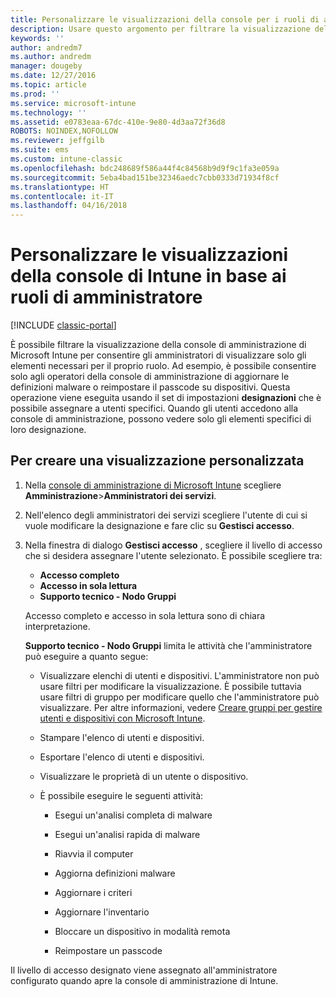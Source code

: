 ```yaml
---
title: Personalizzare le visualizzazioni della console per i ruoli di amministratore
description: Usare questo argomento per filtrare la visualizzazione della console di amministrazione di Intune per consentire agli amministratori di visualizzare solo gli elementi necessari per il proprio ruolo.
keywords: ''
author: andredm7
ms.author: andredm
manager: dougeby
ms.date: 12/27/2016
ms.topic: article
ms.prod: ''
ms.service: microsoft-intune
ms.technology: ''
ms.assetid: e0783eaa-67dc-410e-9e80-4d3aa72f36d8
ROBOTS: NOINDEX,NOFOLLOW
ms.reviewer: jeffgilb
ms.suite: ems
ms.custom: intune-classic
ms.openlocfilehash: bdc248689f586a44f4c84568b9d9f9c1fa3e059a
ms.sourcegitcommit: 5eba4bad151be32346aedc7cbb0333d71934f8cf
ms.translationtype: HT
ms.contentlocale: it-IT
ms.lasthandoff: 04/16/2018
---
```

# <a name="customize-intune-console-views-according-to-admin-roles"></a>Personalizzare le visualizzazioni della console di Intune in base ai ruoli di amministratore

[!INCLUDE [classic-portal](../includes/classic-portal.md)]

È possibile filtrare la visualizzazione della console di amministrazione di Microsoft Intune per consentire gli amministratori di visualizzare solo gli elementi necessari per il proprio ruolo. Ad esempio, è possibile consentire solo agli operatori della console di amministrazione di aggiornare le definizioni malware o reimpostare il passcode su dispositivi. Questa operazione viene eseguita usando il set di impostazioni **designazioni** che è possibile assegnare a utenti specifici. Quando gli utenti accedono alla console di amministrazione, possono vedere solo gli elementi specifici di loro designazione.

## <a name="to-create-a-custom-view"></a>Per creare una visualizzazione personalizzata

1. Nella [console di amministrazione di Microsoft Intune](https://manage.microsoft.com) scegliere **Amministrazione**&gt;**Amministratori dei servizi**.

2. Nell'elenco degli amministratori dei servizi scegliere l'utente di cui si vuole modificare la designazione e fare clic su **Gestisci accesso**.

3. Nella finestra di dialogo **Gestisci accesso** , scegliere il livello di accesso che si desidera assegnare l'utente selezionato. È possibile scegliere tra:

   -   **Accesso completo**
   -   **Accesso in sola lettura**
   -   **Supporto tecnico - Nodo Gruppi**

   Accesso completo e accesso in sola lettura sono di chiara interpretazione. <!--- **Helpdesk - Groups Node** allows users to choose from one of the following designations that provide custom levels of access to the Intune admin console:--->

   **Supporto tecnico - Nodo Gruppi** limita le attività che l'amministratore può eseguire a quanto segue:

   -   Visualizzare elenchi di utenti e dispositivi. L'amministratore non può usare filtri per modificare la visualizzazione. È possibile tuttavia usare filtri di gruppo per modificare quello che l'amministratore può visualizzare. Per altre informazioni, vedere [Creare gruppi per gestire utenti e dispositivi con Microsoft Intune](use-groups-to-manage-users-and-devices-with-microsoft-intune.md).

   -   Stampare l'elenco di utenti e dispositivi.

   -   Esportare l'elenco di utenti e dispositivi.

   -   Visualizzare le proprietà di un utente o dispositivo.

   -   È possibile eseguire le seguenti attività:

       -   Esegui un'analisi completa di malware

       -   Esegui un'analisi rapida di malware

       -   Riavvia il computer

       -   Aggiorna definizioni malware

       -   Aggiornare i criteri

       -   Aggiornare l'inventario

       -   Bloccare un dispositivo in modalità remota

       -   Reimpostare un passcode

Il livello di accesso designato viene assegnato all'amministratore configurato quando apre la console di amministrazione di Intune.

